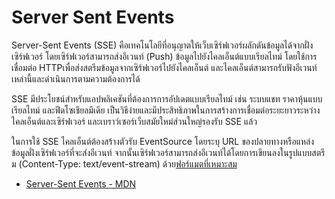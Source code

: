 # Server Sent Events

Server-Sent Events (SSE) คือเทคโนโลยีที่อนุญาตให้เว็บเซิร์ฟเวอร์ผลักดันข้อมูลได้จากฝั่งเซิร์ฟเวอร์ โดยเซิร์ฟเวอร์สามารถส่งอีเวนท์ (Push) ข้อมูลไปยังไคลเอ็นต์แบบเรียลไทม์ โดยใช้การเชื่อมต่อ HTTPเพื่อส่งสตรีมข้อมูลจากเซิร์ฟเวอร์ไปยังไคลเอ็นต์ และไคลเอ็นต์สามารถรับฟังอีเวนท์เหล่านี้และดำเนินการตามความต้องการได้

SSE มีประโยชน์สำหรับแอปพลิเคชันที่ต้องการการอัปเดตแบบเรียลไทม์ เช่น ระบบแชท ราคาหุ้นแบบเรียลไทม์ และฟีดโซเชียลมีเดีย เป็นวิธีง่ายและมีประสิทธิภาพในการสร้างการเชื่อมต่อระยะยาวระหว่างไคลเอ็นต์และเซิร์ฟเวอร์ และเบราว์เซอร์เว็บสมัยใหม่ส่วนใหญ่รองรับ SSE แล้ว

ในการใช้ SSE ไคลเอ็นต์ต้องสร้างตัวรับ EventSource โดยระบุ URL ของปลายทางหรือแหล่งข้อมูลฝั่งเซิร์ฟเวอร์ที่จะส่งอีเวนท์ จากนั้นเซิร์ฟเวอร์สามารถส่งอีเวนท์ได้โดยการเขียนลงในรูปแบบสตรีม (Content-Type: text/event-stream) ด้วย[ฟอร์แมตที่เหมาะสม](https://developer.mozilla.org/en-US/docs/Web/API/Server-sent_events/Using_server-sent_events#event_stream_format)

- [Server-Sent Events - MDN](https://developer.mozilla.org/en-US/docs/Web/API/Server-sent_events)
